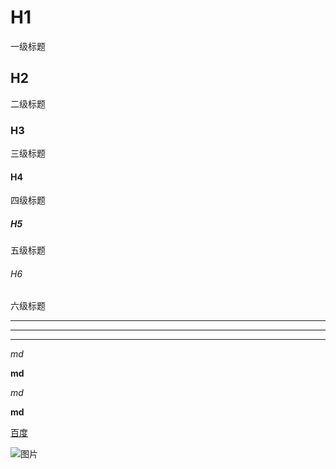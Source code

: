 # H1

一级标题

## H2

二级标题

### H3

三级标题

#### H4

四级标题

##### H5

五级标题

###### H6

六级标题

---

___

***

*md*

**md**

_md_

__md__

[百度](https://www.baidu.com/)

![图片](./img/index.jpg)